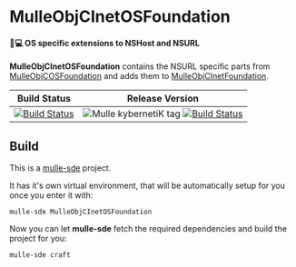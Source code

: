 # MulleObjCInetOSFoundation

#### 📠💻 OS specific extensions to NSHost and NSURL

**MulleObjCInetOSFoundation** contains the NSURL specific parts from
[MulleObjCOSFoundation](../MulleObjCOSFoundation) and adds them to
[MulleObjCInetFoundation](../../MulleWeb/MulleObjCInetFoundation).


Build Status | Release Version
-------------|-----------------------------------
[![Build Status](https://travis-ci.org/MulleFoundation/MulleObjCInetOSFoundation.svg?branch=release)](https://travis-ci.org/MulleFoundation/MulleObjCInetOSFoundation) | ![Mulle kybernetiK tag](https://img.shields.io/github/tag/MulleFoundation/MulleObjCInetOSFoundation.svg) [![Build Status](https://travis-ci.org/MulleFoundation/MulleObjCInetOSFoundation.svg?branch=release)](https://travis-ci.org/MulleFoundation/MulleObjCInetOSFoundation)


## Build

This is a [mulle-sde](https://mulle-sde.github.io/) project.

It has it's own virtual environment, that will be automatically setup for you
once you enter it with:

```
mulle-sde MulleObjCInetOSFoundation
```

Now you can let **mulle-sde** fetch the required dependencies and build the
project for you:

```
mulle-sde craft
```
